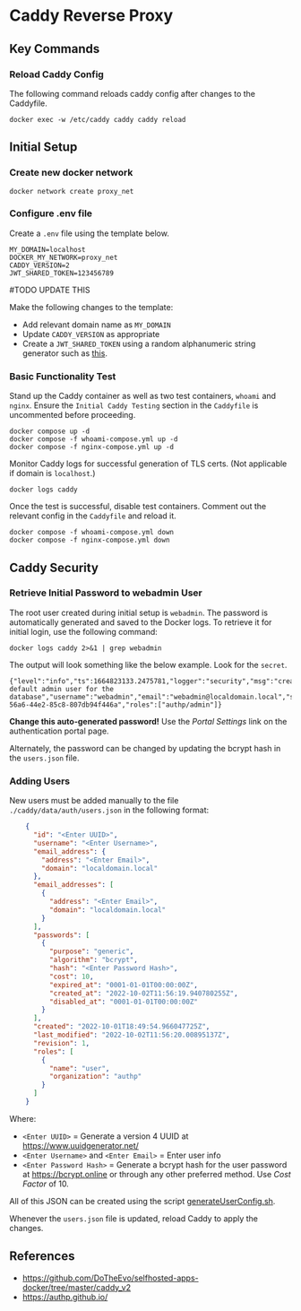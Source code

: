 # Caddy Reverse Proxy

## Key Commands

### Reload Caddy Config

The following command reloads caddy config after changes to the Caddyfile.
```
docker exec -w /etc/caddy caddy caddy reload
```

## Initial Setup

### Create new docker network

```
docker network create proxy_net
```

### Configure .env file

Create a `.env` file using the template below.
```
MY_DOMAIN=localhost
DOCKER_MY_NETWORK=proxy_net
CADDY_VERSION=2
JWT_SHARED_TOKEN=123456789
```
#TODO UPDATE THIS

Make the following changes to the template:
- Add relevant domain name as `MY_DOMAIN`
- Update `CADDY_VERSION` as appropriate
- Create a `JWT_SHARED_TOKEN` using a random alphanumeric string generator such as [this](https://www.grc.com/passwords.htm).


### Basic Functionality Test

Stand up the Caddy container as well as two test containers, `whoami` and `nginx`. Ensure the `Initial Caddy Testing` section in the `Caddyfile` is uncommented before proceeding.
```
docker compose up -d
docker compose -f whoami-compose.yml up -d
docker compose -f nginx-compose.yml up -d
```

Monitor Caddy logs for successful generation of TLS certs. (Not applicable if domain is `localhost`.)
```
docker logs caddy
```

Once the test is successful, disable test containers. Comment out the relevant config in the `Caddyfile` and reload it.
```
docker compose -f whoami-compose.yml down
docker compose -f nginx-compose.yml down
```

## Caddy Security

### Retrieve Initial Password to webadmin User

The root user created during initial setup is `webadmin`. The password is automatically generated and saved to the Docker logs. To retrieve it for initial login, use the following command:
```
docker logs caddy 2>&1 | grep webadmin
```

The output will look something like the below example. Look for the `secret`.
```
{"level":"info","ts":1664823133.2475781,"logger":"security","msg":"created default admin user for the database","username":"webadmin","email":"webadmin@localdomain.local","secret":"028bac75-56a6-44e2-85c8-807db94f446a","roles":["authp/admin"]}
```

**Change this auto-generated password!** Use the *Portal Settings* link on the authentication portal page.

Alternately, the password can be changed by updating the bcrypt hash in the `users.json` file.

### Adding Users

New users must be added manually to the file `./caddy/data/auth/users.json` in the following format:

```json
    {
      "id": "<Enter UUID>",
      "username": "<Enter Username>",
      "email_address": {
        "address": "<Enter Email>",
        "domain": "localdomain.local"
      },
      "email_addresses": [
        {
          "address": "<Enter Email>",
          "domain": "localdomain.local"
        }
      ],
      "passwords": [
        {
          "purpose": "generic",
          "algorithm": "bcrypt",
          "hash": "<Enter Password Hash>",
          "cost": 10,
          "expired_at": "0001-01-01T00:00:00Z",
          "created_at": "2022-10-02T11:56:19.940780255Z",
          "disabled_at": "0001-01-01T00:00:00Z"
        }
      ],
      "created": "2022-10-01T18:49:54.966047725Z",
      "last_modified": "2022-10-02T11:56:20.00895137Z",
      "revision": 1,
      "roles": [
        {
          "name": "user",
          "organization": "authp"
        }
      ]
    }
```

Where:
- `<Enter UUID>` = Generate a version 4 UUID at https://www.uuidgenerator.net/
- `<Enter Username>` and `<Enter Email>` = Enter user info
- `<Enter Password Hash>` = Generate a bcrypt hash for the user password at https://bcrypt.online or through any other preferred method. Use *Cost Factor* of 10.

All of this JSON can be created using the script [generateUserConfig.sh](./generateUserConfig.sh).

Whenever the `users.json` file is updated, reload Caddy to apply the changes.

## References

- https://github.com/DoTheEvo/selfhosted-apps-docker/tree/master/caddy_v2
- https://authp.github.io/